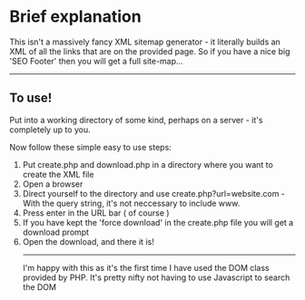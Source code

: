 <h1>Brief explanation</h2>

<p>This isn't a massively fancy XML sitemap generator - it literally builds an XML of all the links that are on the provided page. So if you have a nice big 'SEO Footer' then you will get a full site-map...</p>

<hr>

<h2>To use!</h2>
<p>Put into a working directory of some kind, perhaps on a server - it's completely up to you.</p>
<p>Now follow these simple easy to use steps: </p>
<ol>
  <li>Put create.php and download.php in a directory where you want to create the XML file</li>
  <li>Open a browser</li>
  <li>Direct yourself to the directory and use create.php?url=website.com   - With the query string, it's not neccessary to include www.</li>
  <li>Press enter in the URL bar ( of course )</li>
  <li>If you have kept the 'force download' in the create.php file you will get a download prompt</li>
  <li>Open the download, and there it is!</li>
</ul>

<hr>
<p>I'm happy with this as it's the first time I have used the DOM class provided by PHP. It's pretty nifty not having to use Javascript to search the DOM</p>